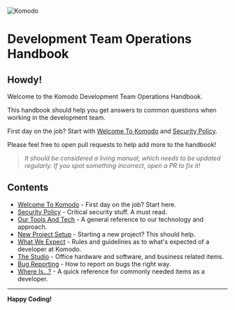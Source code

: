 ![Komodo](https://encrypted-tbn0.gstatic.com/images?q=tbn:ANd9GcRZdc3gAgT23t7Xt6hvys-04scB4vmxizu7CjmaA2aQ0uza86FD)

# Development Team Operations Handbook


## Howdy!

Welcome to the Komodo Development Team Operations Handbook.

This handbook should help you get answers to common questions when working in the development team.

First day on the job? Start with [Welcome To Komodo](welcome-to-komodo.md) and [Security Policy](security-policy.md).

Please feel free to open pull requests to help add more to the handbook!

>_It should be considered a living manual, which needs to be updated regularly. If you spot something incorrect, open a PR to fix it!_


## Contents

- [Welcome To Komodo](welcome-to-komodo.md) - First day on the job? Start here.
- [Security Policy](security-policy.md) - Critical security stuff. A must read.
- [Our Tools And Tech](our-tools-and-tech.md) - A general reference to our technology and approach. 
- [New Project Setup](new-project-setup.md) - Starting a new project? This should help.
- [What We Expect](what-we-expect.md) - Rules and guidelines as to what's expected of a developer at Komodo.
- [The Studio](the-studio.md) - Office hardware and software, and business related items.
- [Bug Reporting](bug-reporting.md) - How to report on bugs the right way.
- [Where Is...?](where-is.md) - A quick reference for commonly needed items as a developer.

---
**Happy Coding!**
